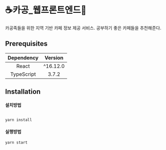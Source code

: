 # ☕️카공_웹프론트엔드🥤
카공족들을 위한 지역 기반 카페 정보 제공 서비스.
공부하기 좋은 카페들을 추천해준다.

## Prerequisites
| Dependency | Version  |
| :--------: | :------: |
|   React    | ^16.12.0 |
| TypeScript |  3.7.2   |

## Installation

#### 설치방법
```shell

yarn install
```

#### 실행방법
```shell
yarn start
```


